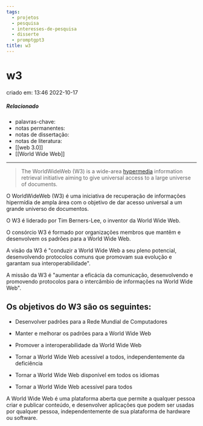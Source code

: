 ```yaml
---
tags:
  - projetos
  - pesquisa
  - interesses-de-pesquisa
  - disserte
  - promptgpt3
title: w3
---
```


# w3

criado em: 13:46 2022-10-17

##### Relacionado

- palavras-chave: 
- notas permanentes: 
- notas de dissertação:
- notas de literatura: 
- [[web 3.0]]
- [[World Wide Web]]
---

>The WorldWideWeb (W3) is a wide-area [hypermedia](http://info.cern.ch/hypertext/WWW/WhatIs.html) information retrieval initiative aiming to give universal access to a large universe of documents.

O WorldWideWeb (W3) é uma iniciativa de recuperação de informações hipermídia de ampla área com o objetivo de dar acesso universal a um grande universo de documentos. 

O W3 é liderado por Tim Berners-Lee, o inventor da World Wide Web.

O consórcio W3 é formado por organizações membros que mantêm e desenvolvem os padrões para a World Wide Web.

A visão da W3 é "conduzir a World Wide Web a seu pleno potencial, desenvolvendo protocolos comuns que promovam sua evolução e garantam sua interoperabilidade".

A missão da W3 é "aumentar a eficácia da comunicação, desenvolvendo e promovendo protocolos para o intercâmbio de informações na World Wide Web".

## Os objetivos do W3 são os seguintes:

- Desenvolver padrões para a Rede Mundial de Computadores

- Manter e melhorar os padrões para a World Wide Web

- Promover a interoperabilidade da World Wide Web

- Tornar a World Wide Web acessível a todos, independentemente da deficiência

- Tornar a World Wide Web disponível em todos os idiomas

- Tornar a World Wide Web acessível para todos

A World Wide Web é uma plataforma aberta que permite a qualquer pessoa criar e publicar conteúdo, e desenvolver aplicações que podem ser usadas por qualquer pessoa, independentemente de sua plataforma de hardware ou software.
